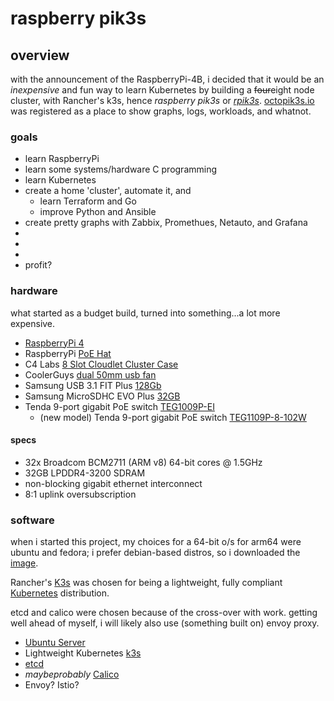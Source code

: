 # raspberry pik3s

## overview

with the announcement of the RaspberryPi-4B, i decided that it would be an *inexpensive* and fun way to learn Kubernetes by building a ~~four~~eight node cluster, with Rancher's k3s, hence *raspberry pik3s* or [*rpik3s*](https://github.com/joshuaejs/rpik3s`). [octopik3s.io](https://octopik3s.io) was registered as a place to show graphs, logs, workloads, and whatnot.

### goals

- learn RaspberryPi
- learn some systems/hardware C programming
- learn Kubernetes
- create a home 'cluster', automate it, and
  - learn Terraform and Go
  - improve Python and Ansible
- create pretty graphs with Zabbix, Promethues, Netauto, and Grafana
-
-
-
- profit?

### hardware

what started as a budget build, turned into something...a lot more expensive.

- [RaspberryPi 4](https://www.raspberrypi.org/products/raspberry-pi-4-model-b/)
- RaspberryPi [PoE Hat](https://www.raspberrypi.org/products/poe-hat/)
- C4 Labs [8 Slot Cloudlet Cluster Case](https://www.c4labs.com/product/8-slot-stackable-cluster-case-raspberry-pi-3b-and-other-single-board-computers-color-options/)
- CoolerGuys [dual 50mm usb fan](https://www.coolerguys.com/collections/usb-fans/products/coolerguys-50mm-dual-usb-fans-50x10)
- Samsung USB 3.1 FIT Plus [128Gb](https://www.samsung.com/us/support/owners/product/usb-31-fit-plus-128gb)
- Samsung MicroSDHC EVO Plus [32GB](https://www.samsung.com/us/support/owners/product/microsdhc-evoplus-memory-card-32gb)
- Tenda 9-port gigabit PoE switch [TEG1009P-EI](https://www.newegg.com/p/0XP-0020-00012)
  - (new model) Tenda 9-port gigabit PoE switch [TEG1109P-8-102W](https://www.tendacn.com/en/product/TEG1109P-8-102W.html)

#### specs

- 32x Broadcom BCM2711 (ARM v8) 64-bit cores @ 1.5GHz
- 32GB LPDDR4-3200 SDRAM
- non-blocking gigabit ethernet interconnect
- 8:1 uplink oversubscription

### software

when i started this project, my choices for a 64-bit o/s for arm64 were ubuntu and fedora; i prefer debian-based distros, so i downloaded the [image](https://ubuntu.com/download/raspberry-pi).

Rancher's [K3s](https://rancher.com/docs/k3s/latest/en/) was chosen for being a lightweight, fully compliant [Kubernetes](https://rancher.com/docs/k3s/latest/en/) distribution.

etcd and calico were chosen because of the cross-over with work. getting well ahead of myself, i will likely also use (something built on) envoy proxy.

- [Ubuntu Server](https://ubuntu.com/download/raspberry-pi)
- Lightweight Kubernetes [k3s](https://k3s.io/)
- [etcd](https://etcd.io/)
- *maybeprobably* [Calico](https://www.projectcalico.org/)
- Envoy? Istio?
